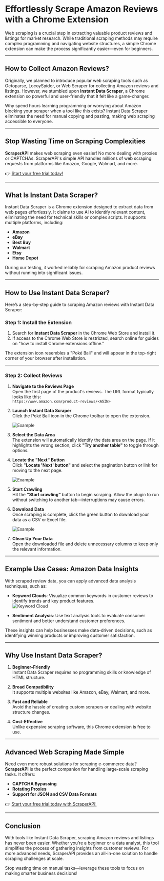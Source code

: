 # Effortlessly Scrape Amazon Reviews with a Chrome Extension

Web scraping is a crucial step in extracting valuable product reviews and listings for market research. While traditional scraping methods may require complex programming and navigating website structures, a simple Chrome extension can make the process significantly easier—even for beginners.

---

## How to Collect Amazon Reviews?

Originally, we planned to introduce popular web scraping tools such as Octoparse, LocoySpider, or Web Scraper for collecting Amazon reviews and listings. However, we stumbled upon **Instant Data Scraper**, a Chrome extension so powerful and user-friendly that it felt like a game-changer.

Why spend hours learning programming or worrying about Amazon blocking your scraper when a tool like this exists? Instant Data Scraper eliminates the need for manual copying and pasting, making web scraping accessible to everyone.

---

## **Stop Wasting Time on Scraping Complexities**

**ScraperAPI** makes web scraping even easier! No more dealing with proxies or CAPTCHAs. ScraperAPI's simple API handles millions of web scraping requests from platforms like Amazon, Google, Walmart, and more.

👉 [Start your free trial today!](https://bit.ly/Scraperapi)

---

## What Is Instant Data Scraper?

Instant Data Scraper is a Chrome extension designed to extract data from web pages effortlessly. It claims to use AI to identify relevant content, eliminating the need for technical skills or complex scripts. It supports multiple platforms, including:

- **Amazon**
- **eBay**
- **Best Buy**
- **Walmart**
- **Etsy**
- **Home Depot**

During our testing, it worked reliably for scraping Amazon product reviews without running into significant issues.

---

## How to Use Instant Data Scraper?

Here’s a step-by-step guide to scraping Amazon reviews with Instant Data Scraper:

### **Step 1: Install the Extension**
1. Search for **Instant Data Scraper** in the Chrome Web Store and install it.
2. If access to the Chrome Web Store is restricted, search online for guides on "how to install Chrome extensions offline."

The extension icon resembles a "Poké Ball" and will appear in the top-right corner of your browser after installation.

---

### **Step 2: Collect Reviews**
1. **Navigate to the Reviews Page**  
   Open the first page of the product's reviews. The URL format typically looks like this:  
   `https://www.amazon.com/product-reviews/<ASIN>`  

2. **Launch Instant Data Scraper**  
   Click the Poké Ball icon in the Chrome toolbar to open the extension.

   ![Example](https://spidereye.cn/blog/img/Scraper_blog1.jpg)

3. **Select the Data Area**  
   The extension will automatically identify the data area on the page. If it highlights the wrong section, click **"Try another table"** to toggle through options.

4. **Locate the "Next" Button**  
   Click **"Locate 'Next' button"** and select the pagination button or link for moving to the next page.

   ![Example](https://spidereye.cn/blog/img/Scraper_blog2.jpg)

5. **Start Crawling**  
   Hit the **"Start crawling"** button to begin scraping. Allow the plugin to run without switching to another tab—interruptions may cause errors.

6. **Download Data**  
   Once scraping is complete, click the green button to download your data as a CSV or Excel file.

   ![Example](https://spidereye.cn/blog/img/Scraper_blog3.jpg)

7. **Clean Up Your Data**  
   Open the downloaded file and delete unnecessary columns to keep only the relevant information.

---

## Example Use Cases: Amazon Data Insights

With scraped review data, you can apply advanced data analysis techniques, such as:

- **Keyword Clouds**: Visualize common keywords in customer reviews to identify trends and key product features.  
   ![Keyword Cloud](https://spidereye.cn/blog/img/Scraper_blog4.jpg)

- **Sentiment Analysis**: Use text analysis tools to evaluate consumer sentiment and better understand customer preferences.

These insights can help businesses make data-driven decisions, such as identifying winning products or improving customer satisfaction.

---

## Why Use Instant Data Scraper?

1. **Beginner-Friendly**  
   Instant Data Scraper requires no programming skills or knowledge of HTML structure.

2. **Broad Compatibility**  
   It supports multiple websites like Amazon, eBay, Walmart, and more.

3. **Fast and Reliable**  
   Avoid the hassle of creating custom scrapers or dealing with website structure changes.

4. **Cost-Effective**  
   Unlike expensive scraping software, this Chrome extension is free to use.

---

## Advanced Web Scraping Made Simple

Need even more robust solutions for scraping e-commerce data? **ScraperAPI** is the perfect companion for handling large-scale scraping tasks. It offers:

- **CAPTCHA Bypassing**  
- **Rotating Proxies**  
- **Support for JSON and CSV Data Formats**  

👉 [Start your free trial today with ScraperAPI!](https://bit.ly/Scraperapi)

---

## Conclusion

With tools like Instant Data Scraper, scraping Amazon reviews and listings has never been easier. Whether you're a beginner or a data analyst, this tool simplifies the process of gathering insights from customer reviews. For more advanced needs, ScraperAPI provides an all-in-one solution to handle scraping challenges at scale.

Stop wasting time on manual tasks—leverage these tools to focus on making smarter business decisions!
